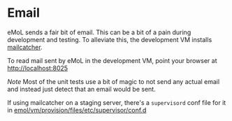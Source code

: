 # Email

eMoL sends a fair bit of email. This can be a bit of a pain during development
and testing. To alleviate this, the development VM installs
[mailcatcher](https://mailcatcher.me/).

To read mail sent by eMoL in the development VM, point your browser at
[http://localhost:8025](http://localhost:8025)

*Note* Most of the unit tests use a bit of magic to not send any actual email
and instead just detect that an email would be sent.

If using mailcatcher on a staging server, there's a ```supervisord``` conf
 file for it in [emol/vm/provision/files/etc/supervisor/conf.d](emol/vm/provision/files/etc/supervisor/conf.d)